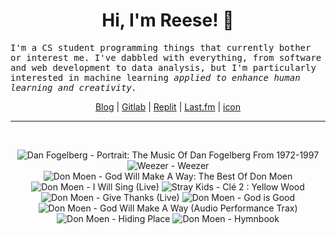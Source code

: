 <h1 align="center">Hi, I'm Reese! 👋</h1>

<p><samp>I'm a CS student programming things that currently bother or interest me. I've dabbled with everything, from software and web development to data analysis, but I'm particularly interested in machine learning <i>applied to enhance human learning and creativity.</i></p></samp>

<p align="center">
 <a href="https://renys.dev">Blog</a> | <a href="https://gitlab.com/renys">Gitlab</a> | <a href="https://replit.com/@renys">Replit</a> | <a href="https://last.fm/user/i-dle">Last.fm</a> | <a href="https://picrew.me/en/image_maker/1453974">icon</a>
</p>

<hr class="dotted">
<br>
<!-- lastfm -->
<p align="center"><img src="https://lastfm.freetls.fastly.net/i/u/64s/e680ded08cdc4651c69e3dcf7c4e21f6.jpg" title="Dan Fogelberg - Portrait: The Music Of Dan Fogelberg From 1972-1997"> <img src="https://lastfm.freetls.fastly.net/i/u/64s/82dea2ae26de9b443208cf21358c876f.jpg" title="Weezer - Weezer"> <img src="https://lastfm.freetls.fastly.net/i/u/64s/3c085fe0b2ff4ddccdd402c1ea83f3fa.jpg" title="Don Moen - God Will Make A Way: The Best Of Don Moen"> <img src="https://lastfm.freetls.fastly.net/i/u/64s/3ffa26b6f67ae20adba5c18cea2164d2.jpg" title="Don Moen - I Will Sing (Live)"> <img src="https://lastfm.freetls.fastly.net/i/u/64s/59e24c26db7af6c363d177e73b97014e.jpg" title="Stray Kids - Clé 2 : Yellow Wood"> <img src="https://lastfm.freetls.fastly.net/i/u/64s/745852f21b69fda58f3749264df87fc7.png" title="Don Moen - Give Thanks (Live)"> <img src="https://lastfm.freetls.fastly.net/i/u/64s/27394d7e24f64b239d258534ca0e7d57.jpg" title="Don Moen - God is Good"> <img src="https://lastfm.freetls.fastly.net/i/u/64s/b33694a0c22b4ac6cae3928020bd7303.jpg" title="Don Moen - God Will Make A Way (Audio Performance Trax)"> <img src="https://lastfm.freetls.fastly.net/i/u/64s/2a1fb71be9c342a5b42185af429d2d09.jpg" title="Don Moen - Hiding Place"> <img src="https://lastfm.freetls.fastly.net/i/u/64s/67c27d8c8c24f806fda5e6573c29a5f8.jpg" title="Don Moen - Hymnbook"> </p>
